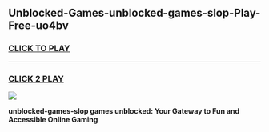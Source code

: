 
## Unblocked-Games-unblocked-games-slop-Play-Free-uo4bv
<h3>
<a href="https://premium76.site?title=unblocked-games-slop&ref=23A">CLICK TO PLAY</a></h3>
<hr>

<h3>
<a href="https://premium76.site?title=unblocked-games-slop&ref=23A">CLICK 2 PLAY</a>
  
</h3>

<a href="https://premium76.site?title=unblocked-games-slop&ref=23A"><img src="https://clearcache.store/games.png"></a>


**unblocked-games-slop games unblocked: Your Gateway to Fun and Accessible Online Gaming**
